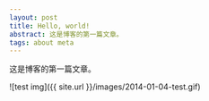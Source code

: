 ```yaml
---
layout: post
title: Hello, world!
abstract: 这是博客的第一篇文章。
tags: about meta
---
```


这是博客的第一篇文章。

![test img]({{ site.url }}/images/2014-01-04-test.gif)